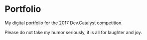 # Portfolio

My digital portfolio for the 2017 Dev.Catalyst competition.

Please do not take my humor seriously, it is all for laughter and joy.


